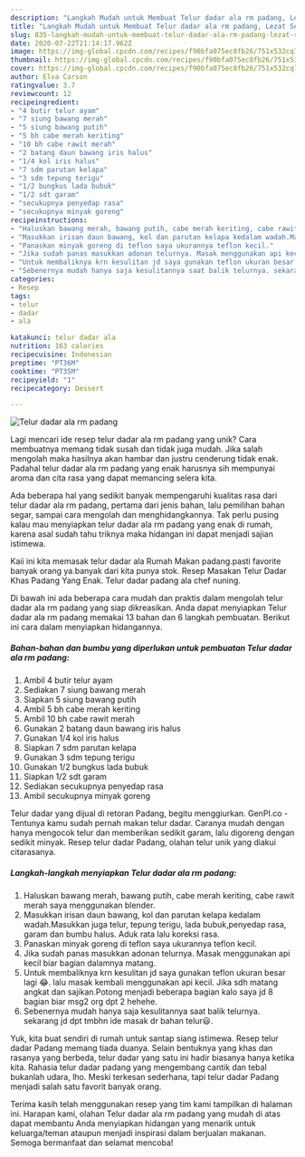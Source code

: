 ```yaml
---
description: "Langkah Mudah untuk Membuat Telur dadar ala rm padang, Lezat Sekali"
title: "Langkah Mudah untuk Membuat Telur dadar ala rm padang, Lezat Sekali"
slug: 835-langkah-mudah-untuk-membuat-telur-dadar-ala-rm-padang-lezat-sekali
date: 2020-07-22T21:14:17.962Z
image: https://img-global.cpcdn.com/recipes/f90bfa075ec8fb26/751x532cq70/telur-dadar-ala-rm-padang-foto-resep-utama.jpg
thumbnail: https://img-global.cpcdn.com/recipes/f90bfa075ec8fb26/751x532cq70/telur-dadar-ala-rm-padang-foto-resep-utama.jpg
cover: https://img-global.cpcdn.com/recipes/f90bfa075ec8fb26/751x532cq70/telur-dadar-ala-rm-padang-foto-resep-utama.jpg
author: Elva Carson
ratingvalue: 3.7
reviewcount: 12
recipeingredient:
- "4 butir telur ayam"
- "7 siung bawang merah"
- "5 siung bawang putih"
- "5 bh cabe merah keriting"
- "10 bh cabe rawit merah"
- "2 batang daun bawang iris halus"
- "1/4 kol iris halus"
- "7 sdm parutan kelapa"
- "3 sdm tepung terigu"
- "1/2 bungkus lada bubuk"
- "1/2 sdt garam"
- "secukupnya penyedap rasa"
- "secukupnya minyak goreng"
recipeinstructions:
- "Haluskan bawang merah, bawang putih, cabe merah keriting, cabe rawit merah saya menggunakan blender."
- "Masukkan irisan daun bawang, kol dan parutan kelapa kedalam wadah.Masukkan juga telur, tepung terigu, lada bubuk,penyedap rasa, garam dan bumbu halus. Aduk rata lalu koreksi rasa."
- "Panaskan minyak goreng di teflon saya ukurannya teflon kecil."
- "Jika sudah panas masukkan adonan telurnya. Masak menggunakan api kecil biar bagian dalamnya matang."
- "Untuk membaliknya krn kesulitan jd saya gunakan teflon ukuran besar lagi 😂. lalu masak kembali menggunakan api kecil. Jika sdh matang angkat dan sajikan.Potong menjadi beberapa bagian kalo saya jd 8 bagian biar msg2 org dpt 2 hehehe."
- "Sebenernya mudah hanya saja kesulitannya saat balik telurnya. sekarang jd dpt tmbhn ide masak dr bahan telur😃."
categories:
- Resep
tags:
- telur
- dadar
- ala

katakunci: telur dadar ala 
nutrition: 163 calories
recipecuisine: Indonesian
preptime: "PT36M"
cooktime: "PT35M"
recipeyield: "1"
recipecategory: Dessert

---
```



![Telur dadar ala rm padang](https://img-global.cpcdn.com/recipes/f90bfa075ec8fb26/751x532cq70/telur-dadar-ala-rm-padang-foto-resep-utama.jpg)

Lagi mencari ide resep telur dadar ala rm padang yang unik? Cara membuatnya memang tidak susah dan tidak juga mudah. Jika salah mengolah maka hasilnya akan hambar dan justru cenderung tidak enak. Padahal telur dadar ala rm padang yang enak harusnya sih mempunyai aroma dan cita rasa yang dapat memancing selera kita.

Ada beberapa hal yang sedikit banyak mempengaruhi kualitas rasa dari telur dadar ala rm padang, pertama dari jenis bahan, lalu pemilihan bahan segar, sampai cara mengolah dan menghidangkannya. Tak perlu pusing kalau mau menyiapkan telur dadar ala rm padang yang enak di rumah, karena asal sudah tahu triknya maka hidangan ini dapat menjadi sajian istimewa.

Kaii ini kita memasak telur dadar ala Rumah Makan padang.pasti favorite banyak orang ya.banyak dari kita punya stok. Resep Masakan Telur Dadar Khas Padang Yang Enak. Telur dadar padang ala chef nuning.


Di bawah ini ada beberapa cara mudah dan praktis dalam mengolah telur dadar ala rm padang yang siap dikreasikan. Anda dapat menyiapkan Telur dadar ala rm padang memakai 13 bahan dan 6 langkah pembuatan. Berikut ini cara dalam menyiapkan hidangannya.

<!--inarticleads1-->

##### Bahan-bahan dan bumbu yang diperlukan untuk pembuatan Telur dadar ala rm padang:

1. Ambil 4 butir telur ayam
1. Sediakan 7 siung bawang merah
1. Siapkan 5 siung bawang putih
1. Ambil 5 bh cabe merah keriting
1. Ambil 10 bh cabe rawit merah
1. Gunakan 2 batang daun bawang iris halus
1. Gunakan 1/4 kol iris halus
1. Siapkan 7 sdm parutan kelapa
1. Gunakan 3 sdm tepung terigu
1. Gunakan 1/2 bungkus lada bubuk
1. Siapkan 1/2 sdt garam
1. Sediakan secukupnya penyedap rasa
1. Ambil secukupnya minyak goreng


Telur dadar yang dijual di retoran Padang, begitu menggiurkan. GenPI.co - Tentunya kamu sudah pernah makan telur dadar. Caranya mudah dengan hanya mengocok telur dan memberikan sedikit garam, lalu digoreng dengan sedikit minyak. Resep telur dadar Padang, olahan telur unik yang diakui citarasanya. 

<!--inarticleads2-->

##### Langkah-langkah menyiapkan Telur dadar ala rm padang:

1. Haluskan bawang merah, bawang putih, cabe merah keriting, cabe rawit merah saya menggunakan blender.
1. Masukkan irisan daun bawang, kol dan parutan kelapa kedalam wadah.Masukkan juga telur, tepung terigu, lada bubuk,penyedap rasa, garam dan bumbu halus. Aduk rata lalu koreksi rasa.
1. Panaskan minyak goreng di teflon saya ukurannya teflon kecil.
1. Jika sudah panas masukkan adonan telurnya. Masak menggunakan api kecil biar bagian dalamnya matang.
1. Untuk membaliknya krn kesulitan jd saya gunakan teflon ukuran besar lagi 😂. lalu masak kembali menggunakan api kecil. Jika sdh matang angkat dan sajikan.Potong menjadi beberapa bagian kalo saya jd 8 bagian biar msg2 org dpt 2 hehehe.
1. Sebenernya mudah hanya saja kesulitannya saat balik telurnya. sekarang jd dpt tmbhn ide masak dr bahan telur😃.


Yuk, kita buat sendiri di rumah untuk santap siang istimewa. Resep telur dadar Padang memang tiada duanya. Selain bentuknya yang khas dan rasanya yang berbeda, telur dadar yang satu ini hadir biasanya hanya ketika kita. Rahasia telur dadar padang yang mengembang cantik dan tebal bukanlah udara, lho. Meski terkesan sederhana, tapi telur dadar Padang menjadi salah satu favorit banyak orang. 

Terima kasih telah menggunakan resep yang tim kami tampilkan di halaman ini. Harapan kami, olahan Telur dadar ala rm padang yang mudah di atas dapat membantu Anda menyiapkan hidangan yang menarik untuk keluarga/teman ataupun menjadi inspirasi dalam berjualan makanan. Semoga bermanfaat dan selamat mencoba!
